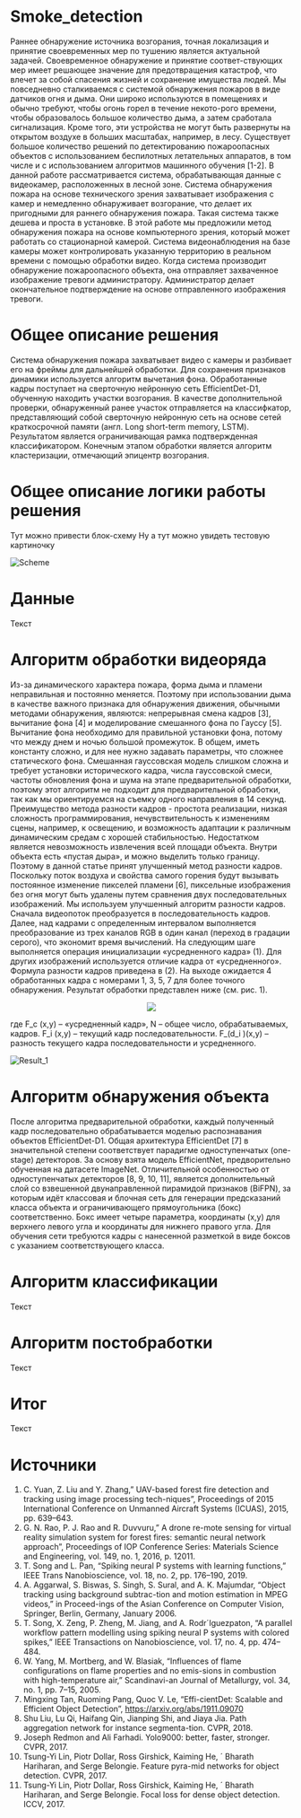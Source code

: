 # Smoke_detection
  Раннее обнаружение источника возгорания, точная локализация и принятие своевременных мер по тушению является актуальной задачей. Своевременное обнаружение и принятие соответ-ствующих мер имеет решающее значение для предотвращения катастроф, что влечет за собой спасения жизней и сохранение имущества людей. 
  Мы повседневно сталкиваемся с системой обнаружения пожаров в виде датчиков огня и дыма. Они широко используются в помещениях и обычно требуют, чтобы огонь горел в течение некото-рого времени, чтобы образовалось большое количество дыма, а затем сработала сигнализация. Кроме того, эти устройства не могут быть развернуты на открытом воздухе в больших масштабах, например, в лесу.
Существует большое количество решений по детектированию пожароопасных объектов с использованием беспилотных летательных аппаратов, в том числе и с использованием алгоритмов машинного обучения [1-2]. В данной работе рассматривается система, обрабатывающая данные с видеокамер, расположенных в лесной зоне. 
  Система обнаружения пожара на основе технического зрения захватывает изображения с камер и немедленно обнаруживает возгорание, что делает их пригодными для раннего обнаружения пожара. Такая система также дешева и проста в установке. В этой работе мы предложили метод обнаружения пожара на основе компьютерного зрения, который может работать со стационарной камерой.
  Система видеонаблюдения на базе камеры может контролировать указанную территорию в реальном времени с помощью обработки видео. Когда система производит обнаружение пожароопасного объекта, она отправляет захваченное изображение тревоги администратору. Администратор делает окончательное подтверждение на основе отправленного изображения тревоги.

# Общее описание решения
Система обнаружения пожара захватывает видео с камеры и разбивает его на фреймы для дальнейшей обработки. Для сохранения признаков динамики используется алгоритм вычетания фона. Обработанные кадры поступает на сверточную нейронную сеть EfficientDet-D1, обученную находить участки возгорания. В качестве дополнительной проверки, обнаруженный ранее участок отправляется на классифкатор, представляющий собой  сверточную нейронную сеть на основе сетей краткосрочной памяти (англ. Long short-term memory, LSTM). Результатом является ограничивающая рамка подтвержденная классификатором. Конечным этапом обработки является алгоритм кластеризации, отмечающий эпицентр возгорания.

# Общее описание логики работы решения
Тут можно привести блок-схему
 Ну а тут можно увидеть тестовую картиночку
 
  ![Scheme](https://github.com/Vladislav26Laptev/Smoke_detection/blob/main/%D0%A1%D1%85%D0%B5%D0%BC%D0%B0.png)

# Данные
Текст

# Алгоритм обработки видеоряда 
Из-за динамического характера пожара, форма дыма и пламени неправильная и постоянно меняется. Поэтому при использовании дыма в качестве важного признака для обнаружения движения, обычными методами обнаружения, являются: непрерывная смена кадров [3], вычитание фона [4] и моделирование смешанного фона по Гауссу [5]. Вычитание фона необходимо для правильной установки фона, потому что между днем и ночью большой промежуток. В общем, иметь константу сложно, и для нее нужно задавать параметры, что сложнее статического фона. Смешанная гауссовская модель слишком сложна и требует установки исторического кадра, числа гауссовской смеси, частоты обновления фона и шума на этапе предварительной обработки, поэтому этот алгоритм не подходит для предварительной обработки, так как мы ориентируемся на съемку одного направления в 14 секунд. Преимущество метода разности кадров - простота реализации, низкая сложность программирования, нечувствительность к изменениям сцены, например, к освещению, и возможность адаптации к различным динамическим средам с хорошей стабильностью. Недостатком является невозможность извлечения всей площади объекта. Внутри объекта есть «пустая дыра», и можно выделить только границу. Поэтому в данной статье принят улучшенный метод разности кадров. Поскольку поток воздуха и свойства самого горения будут вызывать постоянное изменение пикселей пламени [6], пиксельные изображения без огня могут быть удалены путем сравнения двух последовательных изображений. Мы используем улучшенный алгоритм разности кадров. Сначала видеопоток преобразуется в последовательность кадров. Далее, над кадрами с определенным интервалом выполняется преобразование из трех каналов RGB в один канал (переход в градации серого), что экономит время вычислений. На следующим шаге выполняется операция инициализации «усредненного кадра» (1). Для других изображений используется отличие кадра от «усредненного». Формула разности кадров приведена в (2). На выходе ожидается 4 обработанных кадра с номерами 1, 3, 5, 7 для более точного обнаружения. Результат обработки представлен ниже (см. рис. 1).
<p align="center">
  <img src="https://github.com/Vladislav26Laptev/Smoke_detection/blob/main/%D1%84%D0%BE%D1%80%D0%BC%D1%83%D0%BB%D1%8B_1.png"/>
</p>



где F_с (x,y) – «усредненный кадр», N – общее число, обрабатываемых, кадров. F_i (x,y) – текущий кадр последовательности. F_(d_i )(x,y) – разность текущего кадра последовательности и усредненного.

![Result_1](https://github.com/Vladislav26Laptev/Smoke_detection/blob/main/%D0%A0%D0%B5%D0%B7%D1%83%D0%BB%D1%8C%D1%82%D0%B0%D1%82%20%D0%BE%D0%B1%D1%80%D0%B0%D0%B1%D0%BE%D1%82%D0%BA%D0%B8.png)

# Алгоритм обнаружения объекта
После алгоритма предварительной обработки, каждый полученный кадр последовательно обрабатывается моделью распознавания объектов EfficientDet-D1. Общая архитектура EfficientDet [7] в значительной степени соответствует парадигме одноступенчатых (one-stage) детекторов. За основу взята модель EfficientNet, предворительно обученная на датасете ImageNet. Отличительной особенностью от одноступенчатых детекторов [8, 9, 10, 11], является дополнительный слой со взвешенной двунаправленной пирамидой признаков (BiFPN), за которым идёт классовая и блочная сеть для генерации предсказаний класса объекта и ограничивающего прямоугольника (бокс) соответственно. Бокс имеет четыре параметра, координаты (x,y) для верхнего левого угла и координаты для нижнего правого угла. Для обучения сети требуются кадры с нанесенной разметкой в виде боксов с указанием соответствующего класса.

# Алгоритм классификации
Текст

# Алгоритм постобработки
Текст

# Итог
Текст

# Источники
1. C. Yuan, Z. Liu and Y. Zhang,” UAV-based forest fire detection and tracking using image processing tech-niques”, Proceedings of 2015 International Conference on Unmanned Aircraft Systems (ICUAS), 2015, pp. 639–643.
2. G. N. Rao, P. J. Rao and R. Duvvuru,” A drone re-mote sensing for virtual reality simulation system for forest fires: semantic neural network approach”, Proceedings of IOP Conference Series: Materials Science and Engineering, vol. 149, no. 1, 2016, p. 12011.
3. T. Song and L. Pan, “Spiking neural P systems with learning functions,” IEEE Trans Nanobioscience, vol. 18, no. 2, pp. 176–190, 2019. 
4. A. Aggarwal, S. Biswas, S. Singh, S. Sural, and A. K. Majumdar, “Object tracking using background subtrac-tion and motion estimation in MPEG videos,” in Proceed-ings of the Asian Conference on Computer Vision, Springer, Berlin, Germany, January 2006. 
5. T. Song, X. Zeng, P. Zheng, M. Jiang, and A. Rodr´Iguezpaton, “A parallel workflow pattern modelling using spiking neural P systems with colored spikes,” IEEE Transactions on Nanobioscience, vol. 17, no. 4, pp. 474–484.
6. W. Yang, M. Mortberg, and W. Blasiak, “Influences of flame configurations on flame properties and no emis-sions in combustion with high-temperature air,” Scandinavi-an Journal of Metallurgy, vol. 34, no. 1, pp. 7–15, 2005.
7. Mingxing Tan, Ruoming Pang, Quoc V. Le, “Effi-cientDet: Scalable and Efficient Object Detection”, https://arxiv.org/abs/1911.09070
8. Shu Liu, Lu Qi, Haifang Qin, Jianping Shi, and Jiaya Jia. Path aggregation network for instance segmenta-tion. CVPR, 2018.
9. Joseph Redmon and Ali Farhadi. Yolo9000: better, faster, stronger. CVPR, 2017.
10. Tsung-Yi Lin, Piotr Dollar, Ross Girshick, Kaiming He, ´ Bharath Hariharan, and Serge Belongie. Feature pyra-mid networks for object detection. CVPR, 2017.
11. Tsung-Yi Lin, Piotr Dollar, Ross Girshick, Kaiming He, ´ Bharath Hariharan, and Serge Belongie. Focal loss for dense object detection. ICCV, 2017.

